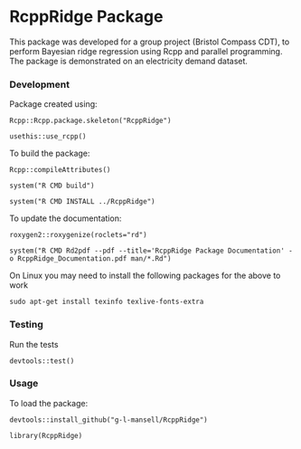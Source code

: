 # RcppRidge Package
This package was developed for a group project (Bristol Compass CDT), to perform Bayesian ridge regression using Rcpp and parallel programming. The package is demonstrated on an electricity demand dataset.

### Development

Package created using:

`Rcpp::Rcpp.package.skeleton("RcppRidge")`

`usethis::use_rcpp()`


To build the package:

`Rcpp::compileAttributes()`

`system("R CMD build")`

`system("R CMD INSTALL ../RcppRidge")`


To update the documentation:

`roxygen2::roxygenize(roclets="rd")`

`system("R CMD Rd2pdf --pdf --title='RcppRidge Package Documentation' -o RcppRidge_Documentation.pdf man/*.Rd")`

On Linux you may need to install the following packages for the above to work

`sudo apt-get install texinfo texlive-fonts-extra`

### Testing

Run the tests 

`devtools::test()`

### Usage

To load the package:

`devtools::install_github("g-l-mansell/RcppRidge")`

`library(RcppRidge)`
